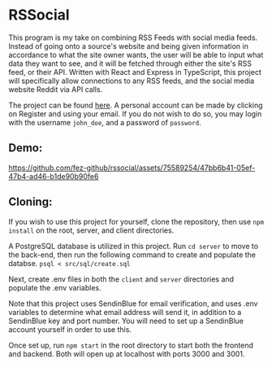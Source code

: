 # RSSocial

This program is my take on combining RSS Feeds with social media feeds.  Instead of going onto a source's website and being given information in accordance to what the site owner wants, the user will be able to input what data they want to see, and it will be fetched through either the site's RSS feed, or their API.  Written with React and Express in TypeScript, this project will specifically allow connections to any RSS feeds, and the social media website Reddit via API calls.

The project can be found [here](https://abandoned-whip.surge.sh/).  A personal account can be made by clicking on Register and using your email.  If you do not wish to do so, you may login with the username `john_doe`, and a password of `password`.

## Demo:

https://github.com/fez-github/rssocial/assets/75589254/47bb6b41-05ef-47b4-ad46-b1de90b90fe6

## Cloning:

If you wish to use this project for yourself, clone the repository, then use `npm install` on the root, server, and client directories.  


A PostgreSQL database is utilized in this project. Run `cd server` to move to the back-end, then run the following command to create and populate the databse.
 ```psql < src/sql/create.sql```
 
Next, create .env files in both the `client` and `server` directories and populate the .env variables.

Note that this project uses SendinBlue for email verification, and uses .env variables to determine what email address will send it, in addition to a SendinBlue key and port number.  You will need to set up a SendinBlue account yourself in order to use this.

Once set up, run `npm start` in the root directory to start both the frontend and backend.  Both will open up at localhost with ports 3000 and 3001.
